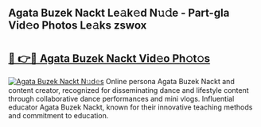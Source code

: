 ## Agata Buzek Nackt Le𝚊k𝚎d N𝚞𝚍e - Part-gla Vid𝚎o Photos Le𝚊ks zswox

# <h2><a href="http://fb4ca15.evod.top/?m=Agata+Buzek+Nackt">🔗 👉🔴 Agata Buzek Nackt Vid𝚎o Ph𝚘t𝚘s</a></h2>

[![Agata Buzek Nackt N𝚞d𝚎s](https://i.imgur.com/8V9OHl7.gif)](http://fb4ca15.evod.top/?m=Agata+Buzek+Nackt)
Online persona Agata Buzek Nackt and content creator, recognized for disseminating dance and lifestyle content through collaborative dance performances and mini vlogs. Influential educator Agata Buzek Nackt, known for their innovative teaching methods and commitment to education. 
